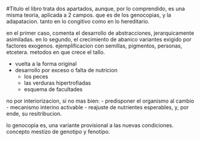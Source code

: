 #Titulo 
el libro trata dos apartados, aunque, por lo comprendido, es una misma teoria, aplicada a 2 campos. que es de los genocopias, y la adapatacion. tanto en lo congitivo como en lo hereditario.

en el primer caso, comenta el desarrollo de abstracciones, jerarquicamente asimiladas. en lo segundo, el crecimiento de abanico variantes exigido por factores exogenos. ejemplificacion con semillas, pigmentos, personas, etcetera.
metodos en que crece el tallo.
- vuelta a la forma original
- desarrollo por exceso o falta de nutricion
	- los peces
	- las verduras hipertrofiadas
	- esquema de facultades

no por interiorizacion, si no mas bien:
	- predisponer el organismo al cambio
	- mecanismo interino activable
	- reajuste de nutrientes esperables, y, por ende, su resitribucion.


lo genocopia es, una variante provisional a las nuevas condiciones. concepto mestizo de genotipo y fenotipo.
